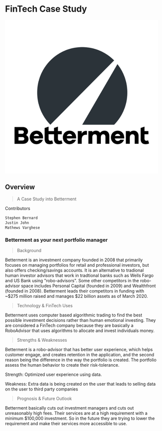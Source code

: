 # FinTech Case Study

![Screenshot](./Betterment-Logo.png)

## Overview

> A Case Study into Betterment

Contributors
```
Stephen Bernard
Justin John
Mathews Varghese
```

### Betterment as your next portfolio manager

> Background

Betterment is an investment company founded in 2008 that primarily focuses on managing portfolios for retail and professional investors, but also offers checking/savings accounts. It is an alternative to tradional human investor advisors that work in tradtional banks such as Wells Fargo and US Bank using "robo-advisors". Some other competitors in the robo-advisor space includes Personal Capital (founded in 2009) and Wealthfront (founded in 2008). Betterment leads their competitors in funding with ~$275 million raised and manages $22 billion assets as of March 2020.

> Technology & FinTech Uses

Betterment uses computer based algorithmic trading to find the best possible investment decisions rather than human emotional investing. They are considered a FinTech company because they are basically a RoboAdvisor that uses algorithms to allocate and invest individuals money. 

> Strengths & Weaknesses

Betterment is a robo-advisor that has better user experience, which helps customer engage, and creates retention in the application, and the second reason being the difference in the way the portfolio is created.  The portfolio assess the human behavior to create their risk-tolerance. 

Strength: 
Optimized user experience using data.

Weakness:
Extra data is being created on the user that leads to selling data on the user to third party companies

> Prognosis & Future Outlook

Betterment basically cuts out investment managers and cuts out unreasonably high fees. Their services are at a high requirement with a minimum $100,000 investment. So in the future they are trying to lower the requirement and make their services more accessible to use. 
